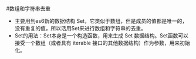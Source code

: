 #数组和字符串去重
- 主要用到es6新的数据结构 Set，它类似于数组，但是成员的值都是唯一的，没有重复的值，所以活用Set来进行数组和字符串的去重。
- Set的用法：Set本身是一个构造函数，用来生成 Set 数据结构。Set函数可以接受一个数组（或者具有 iterable 接口的其他数据结构）作为参数，用来初始化。